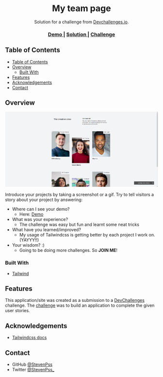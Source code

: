 <!-- Please update value in the {}  -->

<h1 align="center">My team page</h1>

<div align="center">
   Solution for a challenge from  <a href="http://devchallenges.io" target="_blank">Devchallenges.io</a>.
</div>

<div align="center">
  <h3>
    <a href="https://my-team-page-177e8.web.app/">
      Demo
    </a>
    <span> | </span>
    <a href="https://devchallenges.io/solutions/6ELn2fBPaxysFw8bZwwA">
      Solution
    </a>
    <span> | </span>
    <a href="https://devchallenges.io/challenges/hhmesazsqgKXrTkYkt0U">
      Challenge
    </a>
  </h3>
</div>

<!-- TABLE OF CONTENTS -->

## Table of Contents

- [Table of Contents](#table-of-contents)
- [Overview](#overview)
  - [Built With](#built-with)
- [Features](#features)
- [Acknowledgements](#acknowledgements)
- [Contact](#contact)

<!-- OVERVIEW -->

## Overview

![screenshot](https://github.com/StevenPss/my-team-page/blob/main/public/static/demo.png)

Introduce your projects by taking a screenshot or a gif. Try to tell visitors a story about your project by answering:

- Where can I see your demo?
   * Here: [Demo](https://my-team-page-177e8.web.app/)
- What was your experience?
   * The challenge was easy but fun and learnt some neat tricks
- What have you learned/improved?
   * My usage of Tailwindcss is getting better by each project I work on. (YAYYY!!)
- Your wisdom? :)
   * Going to be doing more challenges. So **JOIN ME**!

### Built With

<!-- This section should list any major frameworks that you built your project using. Here are a few examples.-->

- [Tailwind](https://tailwindcss.com/)

## Features

<!-- List the features of your application or follow the template. Don't share the figma file here :) -->

This application/site was created as a submission to a [DevChallenges](https://devchallenges.io/challenges) challenge. The [challenge](https://devchallenges.io/challenges/hhmesazsqgKXrTkYkt0U) was to build an application to complete the given user stories.


## Acknowledgements

<!-- This section should list any articles or add-ons/plugins that helps you to complete the project. This is optional but it will help you in the future. For exmpale -->

- [Tailwindcss docs](https://tailwindcss.com/docs)

## Contact

- GitHub [@StevenPss](https://github.com/StevenPss)
- Twitter [@StevenPss_](https://twitter.com/StevenPss_)
